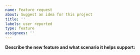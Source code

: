 ```yaml
---
name: Feature request
about: Suggest an idea for this project
title: ''
labels: user reported
type: feature
assignees: ''
---
```


**Describe the new feature and what scenario it helps support:**

